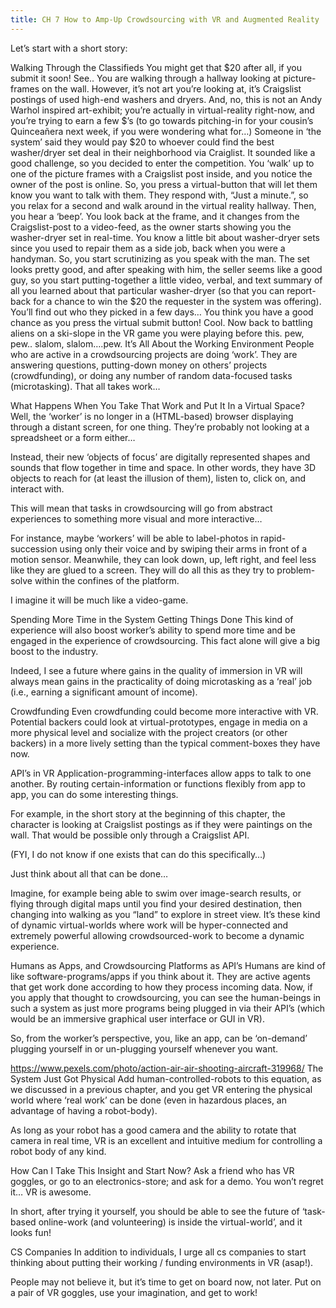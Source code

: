 ```yaml
---
title: CH 7 How to Amp-Up Crowdsourcing with VR and Augmented Reality
---
```


Let’s start with a short story:

Walking Through the Classifieds
You might get that $20 after all, if you submit it soon! See..
You are walking through a hallway looking at picture-frames on the wall. However, it’s not art you’re looking at, it’s Craigslist postings of used high-end washers and dryers. And, no, this is not an Andy Warhol inspired art-exhibit; you’re actually in virtual-reality right-now, and you’re trying to earn a few $’s (to go towards pitching-in for your cousin’s Quinceañera next week, if
you were wondering what for…)
Someone in ‘the system’ said they would pay $20 to whoever could find the best washer/dryer set deal in their neighborhood via Craiglist. It sounded like a good challenge, so you decided to enter the competition.
You ‘walk’ up to one of the picture frames with a Craigslist post inside, and you notice the owner of the post is online. So, you press a virtual-button that will let them know you want to talk with them. They respond with, “Just a minute.”, so you relax for a second and walk around in the virtual reality hallway. Then, you hear a ‘beep’.
You look back at the frame, and it changes from the Craigslist-post to a video-feed, as the owner starts showing you the washer-dryer set in real-time.
You know a little bit about washer-dryer sets since you used to repair them as a side job, back when you were a handyman. So, you start scrutinizing as you speak with the man.
The set looks pretty good, and after speaking with him, the seller seems like a good guy, so you start putting-together a little video, verbal, and text summary of all you learned about that particular washer-dryer (so that you can report-back for a chance to win the $20 the requester in the system
was offering).
You’ll find out who they picked in a few days… You think you have a good chance as you press the virtual submit button!
Cool. Now back to battling aliens on a ski-slope in the VR game you were playing before this.
pew, pew..
slalom, slalom….pew.
It’s All About the Working Environment
People who are active in a crowdsourcing projects are doing ‘work’. They are answering questions, putting-down money on others’ projects (crowdfunding), or doing any number of random data-focused tasks (microtasking). That all takes work…

What Happens When You Take That Work and Put It In a Virtual Space?
Well, the ‘worker’ is no longer in a (HTML-based) browser displaying through a distant screen, for one thing. They’re probably not looking at a spreadsheet or a form either…

Instead, their new ‘objects of focus’ are digitally represented shapes and sounds that flow together in time and space. In other words, they have 3D objects to reach for (at least the illusion of them), listen to, click on, and interact with.

This will mean that tasks in crowdsourcing will go from abstract experiences to something more visual and more interactive…

For instance, maybe ‘workers’ will be able to label-photos in rapid-succession using only their voice and by swiping their arms in front of a motion sensor. Meanwhile, they can look down, up, left right, and feel less like they are glued to a screen. They will do all this as they try to problem-solve within the confines of the platform.

I imagine it will be much like a video-game.


Spending More Time in the System Getting Things Done
This kind of experience will also boost worker’s ability to spend more time and be engaged in the experience of crowdsourcing. This fact alone will give a big boost to the industry.

Indeed, I see a future where gains in the quality of immersion in VR will always mean gains in the practicality of doing microtasking as a ‘real’ job (i.e., earning a significant amount of income).

Crowdfunding
Even crowdfunding could become more interactive with VR. Potential backers could look at virtual-prototypes, engage in media on a more physical level and socialize with the project creators (or other backers) in a more lively setting than the typical comment-boxes they have now.

API’s in VR
Application-programming-interfaces allow apps to talk to one another. By routing certain-information or functions flexibly from app to app, you can do some interesting things.

For example, in the short story at the beginning of this chapter, the character is looking at Craigslist postings as if they were paintings on the wall. That would be possible only through a Craigslist API.

(FYI, I do not know if one exists that can do this specifically…)

Just think about all that can be done…

Imagine, for example being able to swim over image-search results, or flying through digital maps until you find your desired destination, then changing into walking as you “land” to explore in street view. It’s these kind of dynamic virtual-worlds where work will be hyper-connected and extremely powerful allowing crowdsourced-work to become a dynamic experience.

Humans as Apps, and Crowdsourcing Platforms as API’s
Humans are kind of like software-programs/apps if you think about it. They are active agents that get work done according to how they process incoming data. Now, if you apply that thought to crowdsourcing, you can see the human-beings in such a system as just more programs being plugged in via their API’s (which would be an immersive graphical user interface or GUI in VR).

So, from the worker’s perspective, you, like an app, can be ‘on-demand’ plugging yourself in or un-plugging yourself whenever you want.


https://www.pexels.com/photo/action-air-air-shooting-aircraft-319968/
The System Just Got Physical
Add human-controlled-robots to this equation, as we discussed in a previous chapter, and you get VR entering the physical world where ‘real work’ can be done (even in hazardous places, an advantage of having a robot-body).

As long as your robot has a good camera and the ability to rotate that camera in real time, VR is an excellent and intuitive medium for controlling a robot body of any kind.

How Can I Take This Insight and Start Now?
Ask a friend who has VR goggles, or go to an electronics-store; and ask for a demo. You won’t regret it… VR is awesome.

In short, after trying it yourself, you should be able to see the future of ‘task-based online-work (and volunteering) is inside the virtual-world’, and it looks fun!

CS Companies
In addition to individuals, I urge all cs companies to start thinking about putting their working / funding environments in VR (asap!).

People may not believe it, but it’s time to get on board now, not later. Put on a pair of VR goggles, use your imagination, and get to work!
